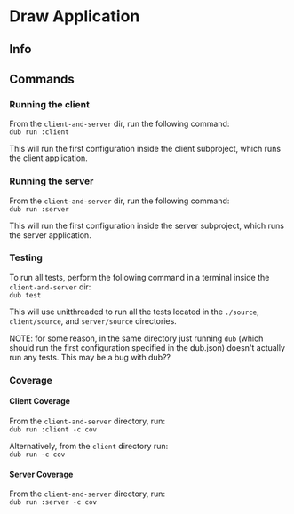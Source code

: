 # Draw Application #

## Info ##

## Commands ##

### Running the client ###
From the `client-and-server` dir, run the following command:  
`dub run :client`

This will run the first configuration inside the client subproject, which runs the client application.

### Running the server ###
From the `client-and-server` dir, run the following command:  
`dub run :server`

This will run the first configuration inside the server subproject, which runs the server application.

### Testing ###
To run all tests, perform the following command in a terminal inside the `client-and-server` dir:  
`dub test`

This will use unitthreaded to run all the tests located in the `./source`, `client/source`, and 
`server/source` directories.

NOTE: for some reason, in the same directory just running `dub` (which should run the first 
configuration specified in the dub.json) doesn't actually run any tests. This may be a bug with dub??

### Coverage ###
#### Client Coverage ####
From the `client-and-server` directory, run:  
`dub run :client -c cov`

Alternatively, from the `client` directory run:  
`dub run -c cov`

#### Server Coverage ####
From the `client-and-server` directory, run:  
`dub run :server -c cov`
